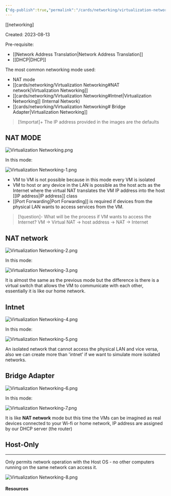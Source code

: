 ```yaml
---
{"dg-publish":true,"permalink":"/cards/networking/virtualization-networking/"}
---
```


[[networking]

Created: 2023-08-13

Pre-requisite:
- [[Network Address Translation\|Network Address Translation]]
- [[DHCP\|DHCP]]

The most common networking mode used:

- NAT mode
- [[cards/networking/Virtualization Networking#NAT network\|Virtualization Networking]]
- [[cards/networking/Virtualization Networking#Intnet\|Virtualization Networking]] (Internal Network)
- [[cards/networking/Virtualization Networking# Bridge Adapter\|Virtualization Networking]]

> [!importat]+ The IP address provided in the images are the defaults
## NAT MODE

![Virtualization Networking.png](/img/user/cards/networking/images/Virtualization%20Networking.png)

In this mode:

![Virtualization Networking-1.png](/img/user/cards/networking/images/Virtualization%20Networking-1.png)

- VM to VM is not possible because in this mode every VM is isolated
- VM to host or any device in the LAN is possible as the host acts as the Internet where the virtual NAT translates the VM IP address into the host [[IP address\|IP address]] class
- [[Port Forwarding\|Port Forwarding]] is required if devices from the physical LAN wants to access services from the VM.

> [!question]- What will be the process if VM wants to access the Internet?
> VM -> Virtual NAT -> host address -> NAT -> Internet
## NAT network

![Virtualization Networking-2.png](/img/user/cards/networking/images/Virtualization%20Networking-2.png)

In this mode:

![Virtualization Networking-3.png](/img/user/cards/networking/images/Virtualization%20Networking-3.png)

It is almost the same as the previous mode but the difference is there is a virtual switch that allows the VM to communicate with each other, essentially it is like our home network.
## Intnet

![Virtualization Networking-4.png](/img/user/cards/networking/images/Virtualization%20Networking-4.png)

In this mode:

![Virtualization Networking-5.png](/img/user/cards/networking/images/Virtualization%20Networking-5.png)

An isolated network that cannot access the physical LAN and vice versa, also we can create more than 'intnet' if we want to simulate more isolated networks.
## Bridge Adapter

![Virtualization Networking-6.png](/img/user/cards/networking/images/Virtualization%20Networking-6.png)

In this mode:

![Virtualization Networking-7.png](/img/user/cards/networking/images/Virtualization%20Networking-7.png)

It is like **NAT network** mode but this time the VMs can be imagined as real devices connected to your Wi-fi or home network, IP address are assigned by our DHCP server (the router)

## Host-Only
---
Only permits network operation with the Host OS - no other computers running on the same network can access it.


![Virtualization Networking-8.png](/img/user/cards/networking/images/Virtualization%20Networking-8.png)

#### Resources


